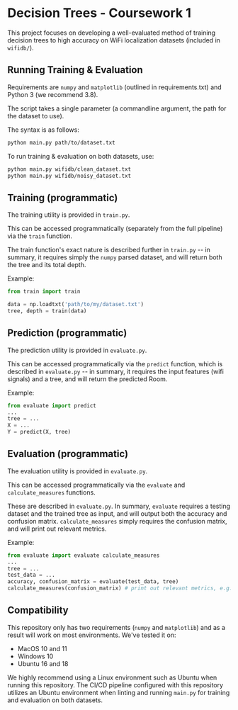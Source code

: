 # Decision Trees - Coursework 1

This project focuses on developing a well-evaluated method of training decision trees to high accuracy on WiFi localization datasets (included in `wifidb/`).

## Running Training & Evaluation

Requirements are `numpy` and `matplotlib` (outlined in requirements.txt) and Python 3 (we recommend 3.8).

The script takes a single parameter (a commandline argument, the path for the dataset to use).

The syntax is as follows:
``` bash
python main.py path/to/dataset.txt
```

To run training & evaluation on both datasets, use:
``` bash
python main.py wifidb/clean_dataset.txt
python main.py wifidb/noisy_dataset.txt
```

## Training (programmatic)

The training utility is provided in `train.py`.

This can be accessed programmatically (separately from the full pipeline) via the `train` function.

The train function's exact nature is described further in `train.py` -- in summary, it requires simply the `numpy` parsed dataset, and will return both the tree and its total depth.

Example:
``` python
from train import train

data = np.loadtxt('path/to/my/dataset.txt')
tree, depth = train(data)
```

## Prediction (programmatic)

The prediction utility is provided in `evaluate.py`.

This can be accessed programmatically via the `predict` function, which is described in `evaluate.py` -- in summary, it requires the input features (wifi signals) and a tree, and will return the predicted Room.

Example:
``` python
from evaluate import predict
...
tree = ...
X = ...
Y = predict(X, tree)
```

## Evaluation (programmatic)

The evaluation utility is provided in `evaluate.py`.

This can be accessed programmatically via the `evaluate` and `calculate_measures` functions.

These are described in `evaluate.py`. In summary, `evaluate` requires a testing dataset and the trained tree as input, and will output both the accuracy and confusion matrix. `calculate_measures` simply requires the confusion matrix, and will print out relevant metrics.

Example:
``` python
from evaluate import evaluate calculate_measures
...
tree = ...
test_data = ...
accuracy, confusion_matrix = evaluate(test_data, tree)
calculate_measures(confusion_matrix) # print out relevant metrics, e.g. F1, recall, precision
```

## Compatibility

This repository only has two requirements (`numpy` and `matplotlib`) and as a result will work on most environments. We've tested it on:

- MacOS 10 and 11
- Windows 10
- Ubuntu 16 and 18

We highly recommend using a Linux environment such as Ubuntu when running this repository. The CI/CD pipeline configured with this repository utilizes an Ubuntu environment when linting and running `main.py` for training and evaluation on both datasets.
